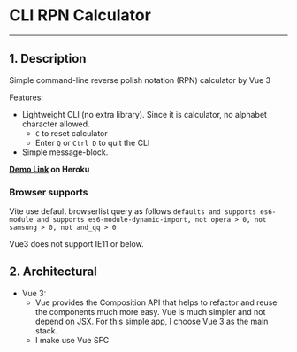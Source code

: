 # CLI RPN Calculator

---

## 1. Description

Simple command-line reverse polish notation (RPN) calculator by Vue 3

Features:

- Lightweight CLI (no extra library). Since it is calculator, no alphabet character allowed.
  - `C` to reset calculator
  - Enter `Q` or `Ctrl D` to quit the CLI
- Simple message-block.

**[Demo Link](https://cli-rpn-calculator.herokuapp.com/) on Heroku**

### Browser supports

Vite use default browserlist query as follows
`defaults and supports es6-module and supports es6-module-dynamic-import, not opera > 0, not samsung > 0, not and_qq > 0`

Vue3 does not support IE11 or below.


## 2. Architectural

- Vue 3:
  - Vue provides the Composition API that helps to refactor and reuse the components much more easy. Vue is much simpler and not depend on JSX. For this simple app, I choose Vue 3 as the main stack.
  - I make use Vue SFC <script setup> as much as possible, since it make code cleaner and application faster. For complicated components logic such as <TerminnalCursor>, we still use the traditional structure.
- Typescript:
  - prevent error type, decrease the bug when working together in teams or when deploying to production.
- Vite: Building tools made by Vue's author. It is serve HRM lightning Fast and support Vue3/Typescript by default
- Heroku: free simple cloud service.
- Testing: Jest

## 3. Getting start

### Requirements:

- Node 14.x or above
- Yarn 1.22 or above

```
nvm use 14
npm install -g yarn
```

### Development

- Run `yarn dev`
  and open http://localhost:3000 in the browser

- Run `yarn lint-format` to ensure that the eslint is correct.

  - It will trigger Prettier + ESlint + Typescript Check
  - It is recommended to run before every commit (can use pre-commit hook).

- Run `yarn test` to ensure all unit-test is passed

### Deployment

- The demo is deployed in heroku with buildbacks/nodejs. Please make sure Heroku CLI was installed

```
heroku login
heroku buildpacks:set heroku/nodejs
heroku git:remote -a cli-rpn-calculator
git commit -am "some file"
git push heroku main
```

- If error, please try `heroku logs -tail`
- NodeJS Express (`/server/server.ts`) is use to serve the static files. Use Static server make project more flexbile and easily to scalable.
  Supposed in the future we need to implement WebSocket or fake-api like json-server (to docoupled), then serve static make it mroe scalable

## Structures

- /server: Node server to serve static. Can be used for faking API later
- /src:
  - asset
  - components
  - scss: The common sass variables that exposed to all components
  - types: Interface for Typescript
  - utils
    - calc.ts: core utils function that calculate the the RPN from [command]

## Tradeoffs

- No E2E testing (selenium test)
- No test coverage and CI/CD integrated (e.g. no TravisCI/CircleCI setup)
- `Cursor` is the main component that handle the CLI input. Right now it so many logic here and need to refactor
  It could be made use of Composition API (Vue3) to split it into smaller composable mixins or compose such as
  - input: handle left/right/up/down
  - cursor: track current location and handle the flickering animation
  - close: handle close (Cmd + D action)
- More unit tests could be written to handle the logic
- Some of CLI shortcut haven't implemented yet. The RPN is not intelligent yet.

## What could be done in future ?

- History of command (up/down button)
- Shortcut: Cmd + Left/Right to quickly jump between word
- Make it is more robust. e.g. `2 3+` will be considered invalid syntax, but in fact it can be understand at `2 3 +`.
